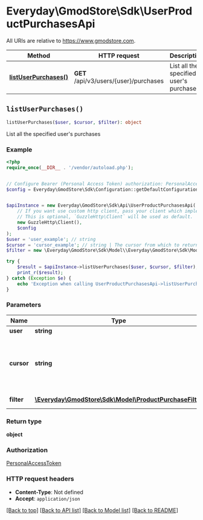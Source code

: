 # Everyday\GmodStore\Sdk\UserProductPurchasesApi

All URIs are relative to https://www.gmodstore.com.

Method | HTTP request | Description
------------- | ------------- | -------------
[**listUserPurchases()**](UserProductPurchasesApi.md#listUserPurchases) | **GET** /api/v3/users/{user}/purchases | List all the specified user&#39;s purchases


## `listUserPurchases()`

```php
listUserPurchases($user, $cursor, $filter): object
```

List all the specified user's purchases

### Example

```php
<?php
require_once(__DIR__ . '/vendor/autoload.php');


// Configure Bearer (Personal Access Token) authorization: PersonalAccessToken
$config = Everyday\GmodStore\Sdk\Configuration::getDefaultConfiguration()->setAccessToken('YOUR_ACCESS_TOKEN');


$apiInstance = new Everyday\GmodStore\Sdk\Api\UserProductPurchasesApi(
    // If you want use custom http client, pass your client which implements `GuzzleHttp\ClientInterface`.
    // This is optional, `GuzzleHttp\Client` will be used as default.
    new GuzzleHttp\Client(),
    $config
);
$user = 'user_example'; // string
$cursor = 'cursor_example'; // string | The cursor from which to return paginated results starting after
$filter = new \Everyday\GmodStore\Sdk\Model\\Everyday\GmodStore\Sdk\Model\ProductPurchaseFilter(); // \Everyday\GmodStore\Sdk\Model\ProductPurchaseFilter | Filter the results

try {
    $result = $apiInstance->listUserPurchases($user, $cursor, $filter);
    print_r($result);
} catch (Exception $e) {
    echo 'Exception when calling UserProductPurchasesApi->listUserPurchases: ', $e->getMessage(), PHP_EOL;
}
```

### Parameters

Name | Type | Description  | Notes
------------- | ------------- | ------------- | -------------
 **user** | **string**|  |
 **cursor** | **string**| The cursor from which to return paginated results starting after | [optional]
 **filter** | [**\Everyday\GmodStore\Sdk\Model\ProductPurchaseFilter**](../Model/.md)| Filter the results | [optional]

### Return type

**object**

### Authorization

[PersonalAccessToken](../../README.md#PersonalAccessToken)

### HTTP request headers

- **Content-Type**: Not defined
- **Accept**: `application/json`

[[Back to top]](#) [[Back to API list]](../../README.md#endpoints)
[[Back to Model list]](../../README.md#models)
[[Back to README]](../../README.md)
